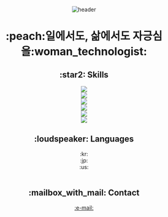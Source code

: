 <div align="center"> 

![header](https://capsule-render.vercel.app/api?type=Waving&text=som-seo&fontColor=787ef4)
<br/>

<div align="center"> 
<h1>:peach:일에서도, 삶에서도 자긍심을:woman_technologist:</h1>
<h2>:star2: Skills</h2>
<img src="https://img.shields.io/badge/JavaScript-F7DF1E?style=for-the-badge&logo=JavaScript&logoColor=white"> <br/>
<img src="https://img.shields.io/badge/Node.js-339933?style=for-the-badge&logo=Node.js&logoColor=white"> <br/>
<img src="https://img.shields.io/badge/Express-000000?style=flat-square&logo=Express&logoColor=white"> <br/>
<img src="https://img.shields.io/badge/MongoDB-47A248?style=for-the-badge&logo=MongoDB&logoColor=white"> <br/>
<img src="https://img.shields.io/badge/Oracle-F80000?style=for-the-badge&logo=Oracle&logoColor=white"> <br/>
<img src="https://img.shields.io/badge/MySQL-4479A1?style=for-the-badge&logo=MySQL&logoColor=white"> <br/>



<h2>:loudspeaker: Languages</h2>
:kr: <br/>
:jp: <br/>
:us: <br/><br/>



<h2>:mailbox_with_mail: Contact</h2>
<a href="mailto:somlux0428@gmail.com">:e-mail:</a>

</div>


<!--
**som-seo/som-seo** is a ✨ _special_ ✨ repository because its `README.md` (this file) appears on your GitHub profile.

Here are some ideas to get you started:

- 🔭 I’m currently working on ...
- 🌱 I’m currently learning ...
- 👯 I’m looking to collaborate on ...
- 🤔 I’m looking for help with ...
- 💬 Ask me about ...
- 📫 How to reach me: ...
- 😄 Pronouns: ...
- ⚡ Fun fact: ...
-->
